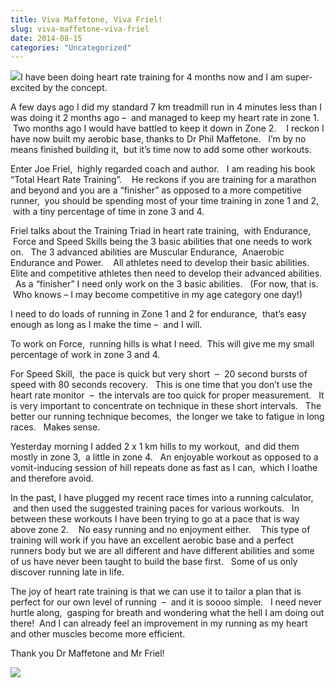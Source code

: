 ```yaml
---
title: Viva Maffetone, Viva Friel!
slug: viva-maffetone-viva-friel
date: 2014-08-15
categories: "Uncategorized"
---
```


<p><img src="https://res.cloudinary.com/dy6grlu8z/image/upload/v1558842172/lj8byeeguzhdmmf2wzsp.jpg"/>I have been doing heart rate training for 4 months now and I am super-excited by the concept.</p>
<p>A few days ago I did my standard 7 km treadmill run in 4 minutes less than I was doing it 2 months ago –  and managed to keep my heart rate in zone 1.    Two months ago I would have battled to keep it down in Zone 2.    I reckon I have now built my aerobic base, thanks to Dr Phil Maffetone.   I’m by no means finished building it,  but it’s time now to add some other workouts.</p>
<p>Enter Joe Friel,  highly regarded coach and author.   I am reading his book “Total Heart Rate Training”.    He reckons if you are training for a marathon and beyond and you are a “finisher” as opposed to a more competitive runner,  you should be spending most of your time training in zone 1 and 2,  with a tiny percentage of time in zone 3 and 4.</p>
<p>Friel talks about the Training Triad in heart rate training,  with Endurance,  Force and Speed Skills being the 3 basic abilities that one needs to work on.   The 3 advanced abilities are Muscular Endurance,  Anaerobic Endurance and Power.    All athletes need to develop their basic abilities.   Elite and competitive athletes then need to develop their advanced abilities.   As a “finisher” I need only work on the 3 basic abilities.   (For now, that is.  Who knows – I may become competitive in my age category one day!)</p>
<p>I need to do loads of running in Zone 1 and 2 for endurance,  that’s easy enough as long as I make the time –  and I will.</p>
<p>To work on Force,  running hills is what I need.  This will give me my small percentage of work in zone 3 and 4.</p>
<p>For Speed Skill,  the pace is quick but very short  –  20 second bursts of speed with 80 seconds recovery.   This is one time that you don’t use the heart rate monitor  –  the intervals are too quick for proper measurement.   It is very important to concentrate on technique in these short intervals.   The better our running technique becomes,  the longer we take to fatigue in long races.   Makes sense.</p>
<p>Yesterday morning I added 2 x 1 km hills to my workout,  and did them mostly in zone 3,  a little in zone 4.   An enjoyable workout as opposed to a vomit-inducing session of hill repeats done as fast as I can,  which I loathe and therefore avoid.</p>
<p>In the past, I have plugged my recent race times into a running calculator,  and then used the suggested training paces for various workouts.   In between these workouts I have been trying to go at a pace that is way above zone 2.    No easy running and no enjoyment either.    This type of training will work if you have an excellent aerobic base and a perfect runners body but we are all different and have different abilities and some of us have never been taught to build the base first.   Some of us only discover running late in life.</p>
<p>The joy of heart rate training is that we can use it to tailor a plan that is perfect for our own level of running  –  and it is soooo simple.   I need never hurtle along,  gasping for breath and wondering what the hell I am doing out there!  And I can already feel an improvement in my running as my heart and other muscles become more efficient.</p>
<p>Thank you Dr Maffetone and Mr Friel!</p>
<p><img src="https://res.cloudinary.com/dy6grlu8z/image/upload/v1558842172/fmcb1cefbktcimzkuir3.jpg"/><a href="http://lowlyj.files.wordpress.com/2014/06/run-with-your-heart1.jpg"><br/>
</a></p>
<p> </p>
<p> </p>


